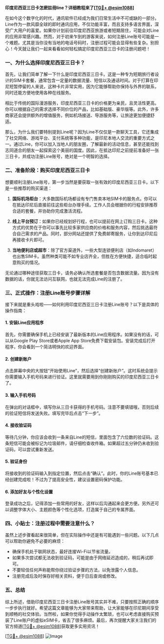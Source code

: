 **印度尼西亚三日卡怎麽註冊line？详细教程来了[[TG💪+ @esim1088](https://t.me/s/esim1088)]**

在如今这个数字化的时代，通讯软件已经成为我们日常生活中不可或缺的一部分。Line作为一款风靡全球的即时通讯应用，不仅功能丰富，而且支持多语言界面，深受广大用户的喜爱。如果你计划前往印度尼西亚旅游或者短期居住，可能会对Line的应用非常感兴趣。然而，对于初来乍到的游客来说，如何注册Line账号可能是一个难题。尤其是当你没有当地的电话号码时，注册过程可能会显得有些复杂。别担心！今天就让我们一起来看看如何轻松搞定印度尼西亚三日卡的注册问题吧！

### 一、为什么选择印度尼西亚三日卡？

首先，让我们简单了解一下什么是印度尼西亚三日卡。这是一种专为短期旅行者设计的SIM卡套餐，通常包含一定量的数据流量、短信以及通话时间。对于打算在印尼短暂停留的人来说，这种卡片非常实用，因为它能够帮助你保持与外界的联系，同时还能方便地使用各种在线服务。

相比于传统的国际漫游服务，印度尼西亚三日卡的价格更为亲民，且灵活性更高。你可以根据自己的需求选择不同价位的产品，比如基础版、豪华版等。此外，许多商家还会提供额外的增值服务，例如机场接送、导游服务等，让旅途更加便捷舒适。

那么，为什么我们要特别提到Line呢？因为Line不仅仅是一款聊天工具，它还集成了社交网络、游戏平台、支付系统等多种功能，是印尼本地人交流的重要方式之一。通过Line，你可以加入当地人的朋友圈，了解最新的活动信息，甚至还能找到志同道合的朋友一起探索这个美丽的国度。因此，在抵达印尼之前提前准备好一张三日卡，并成功注册Line账号，绝对是一个明智的选择。

### 二、准备阶段：购买印度尼西亚三日卡

想要顺利注册Line账号，第一步当然是要获取一张有效的印度尼西亚三日卡。以下是一些推荐的购买渠道：

1. **国际机场柜台**：大多数国际机场都设有专门售卖本地SIM卡的服务点。你可以在抵达印尼后直接前往这些柜台办理手续。工作人员会根据你的行程安排推荐合适的套餐，并协助你完成激活流程。
   
2. **线上平台预订**：如果你已经规划好行程，也可以提前在网上订购三日卡。这种方式的优势在于你可以事先比较多家供应商的价格和服务内容，然后挑选最符合自己需求的产品。同时，部分网站还提供了免费邮寄服务，让你到达印尼后再接收卡片即可。

3. **当地便利店或超市**：除了官方渠道外，一些大型连锁便利店（如Indomaret）也出售SIM卡。虽然种类可能不如专业店齐全，但胜在方便快捷，适合临时起意购买的情况。

无论通过哪种途径获取三日卡，请务必确认所选套餐是否包含数据流量。因为没有数据的话，你就无法访问互联网，也就无法完成Line的注册了。

### 三、正式操作：注册Line账号步骤详解

接下来就是重头戏啦——如何利用印度尼西亚三日卡注册Line账号？以下是具体的操作指南：

#### 1. 安装Line应用程序

首先，你需要确保手机上已经安装了最新版本的Line应用程序。如果没有的话，可以从Google Play Store或者Apple App Store免费下载安装包。安装完成后打开程序，你会看到一个简洁明快的欢迎界面。

#### 2. 创建新账户

点击屏幕中央的大按钮“开始使用Line”，然后选择“创建新账户”。这时系统会提示你需要输入手机号码来进行验证。这里就需要用到你刚刚购买的印度尼西亚三日卡了。

#### 3. 输入手机号码

在弹出的对话框中，填写你从三日卡获得的手机号码。注意不要填错哦，否则后续的验证短信将发送失败。填写完毕后点击“下一步”。

#### 4. 接收验证码

等待几分钟，你应该会收到一条来自Line的短信，里面包含了六位数的验证码。这条短信可能会被标记为垃圾邮件，请仔细检查收件箱。如果超过五分钟仍未收到验证码，可以尝试重新发送。

#### 5. 验证身份

将接收到的验证码输入到指定位置，然后点击“确认”。此时，你的Line账号基本已经创建完成啦！不过为了提高安全性，建议设置密码保护功能。

#### 6. 添加好友与个性化设置

登录成功之后，记得添加一些常用的好友，这样以后沟通起来会更方便。另外还可以调整字体大小、主题颜色等个性化选项，打造属于自己的专属界面。

### 四、小贴士：注册过程中需要注意什么？

虽然上述步骤看起来很简单，但在实际操作中还是有可能遇到一些问题。以下几点可以帮助你避免不必要的麻烦：

- 确保手机处于联网状态，最好连接Wi-Fi以节省流量。
- 如果多次尝试都无法收到验证码，可能是由于网络延迟造成的，稍后再试即可。
- 不要轻信任何声称能帮你绕过验证步骤的方法，以免泄露个人信息。
- 注册完成后及时保存好相关资料，便于日后查询或修改。

### 五、总结

综上所述，借助印度尼西亚三日卡注册Line账号其实并不难，只要按照正确的顺序一步步执行就好。希望这篇文章能够为大家带来帮助，让大家能够在印尼期间享受到顺畅的社交体验。当然啦，如果你觉得手动操作太繁琐，也可以考虑直接购买预装了Line账户的虚拟eSIM卡，省去了很多麻烦。最后，再次提醒大家关注我们的官方频道[[TG💪+ @esim1088](https://t.me/s/esim1088)]获取更多实用资讯！

[[TG💪+ @esim1088](https://t.me/s/esim1088)] ![Image](https://i.postimg.cc/4NQfJmqS/Snipaste-2025-05-13-00-14-12.png)